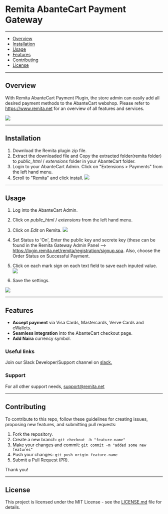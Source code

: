 # Remita AbanteCart Payment Gateway

---
- [Overview](#Overview)
- [Installation](#Installation)
- [Usage](#Usage)
- [Features](Features)
- [Contributing](#Contributing)
- [License](License)

---
## Overview

With Remita AbanteCart Payment Plugin, the store admin can easily add all desired payment methods to the AbanteCart webshop. Please refer to https://www.remita.net for an overview of all features and services.

![](payment-image.png) 

---

## Installation

1. Download the Remita plugin zip file.
2. Extract the downloaded file and Copy the extracted folder(remita folder) to *public_html* / *extensions* folder in your AbanteCart folder.
3. Login to your AbanteCart Admin. Click on "Extensions > Payments" from the left hand menu.
4. Scroll to "Remita" and click install.
![](remita_img2.png) 

---

## Usage

1. Log into the AbanteCart Admin.
2. Click on  *public_html* / *extensions* from the left hand menu.
3. Click on   *Edit* on Remita.
![](remita_img4.png) 

4. Set Status to 'On', Enter the public key and secrete key (these can be found in the Remita Gateway Admin Panel --> https://login.remita.net/remita/registration/signup.spa. Also, choose the Order Status on Successful Payment.
5. Click on each mark sign on each text field to save each inputed value.
![](remita_img3.png) 

6. Save the settings.

![](remita_img5.png) 

---

## Features

*   __Accept payment__ via Visa Cards, Mastercards, Verve Cards and eWallets.
* 	__Seamless integration__ into the AbanteCart checkout page.
* 	__Add Naira__ currency symbol.

### Useful links
Join our Slack Developer/Support channel on [slack.](http://bit.ly/RemitaDevSlack)
    
### Support
For all other support needs, support@remita.net

---

## Contributing
To contribute to this repo, follow these guidelines for creating issues, proposing new features, and submitting pull requests:

1. Fork the repository.
2. Create a new branch: `git checkout -b "feature-name"`
3. Make your changes and commit: `git commit -m "added some new features"`
4. Push your changes: `git push origin feature-name`
5. Submit a Pull Request (PR).

Thank you!

---

## License

This project is licensed under the MIT License - see the [LICENSE.md](LICENSE.md) file for details.
